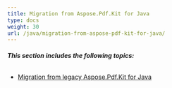 ```yaml
---
title: Migration from Aspose.Pdf.Kit for Java
type: docs
weight: 30
url: /java/migration-from-aspose-pdf-kit-for-java/
---
```


###### **This section includes the following topics:** 
- [Migration from legacy Aspose.Pdf.Kit for Java](/pdf/java/migration-from-legacy-aspose-pdf-kit-for-java/)

